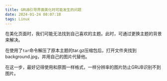 ```yaml
---
title: GRUB引导界面美化时可能发生的问题
date: 2024-01-24 08:07:18
tags: Linux
---
```

在美化页面时，我们可能无法找到自己喜欢的主题。此时，可通过更换主题的背景来解决。

在使用了`tar`命令解压了原本主题的tar.gz压缩包后，打开文件夹找到background.jpg，并用自己的图片代替他。

在这一步，最好记得使用和原图一样格式，一样分辨率的图片防止GRUB识别不到图片。
